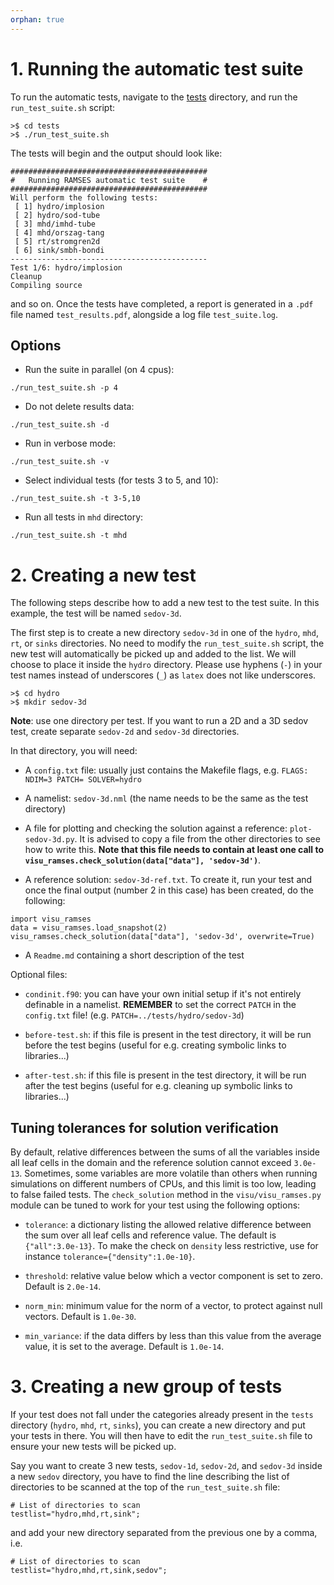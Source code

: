 ```yaml
---
orphan: true
---
```


# 1. Running the automatic test suite

To run the automatic tests, navigate to the [tests](https://bitbucket.org/rteyssie/ramses/src/master/tests/) directory, and run the `run_test_suite.sh` script:
```
>$ cd tests
>$ ./run_test_suite.sh
```
The tests will begin and the output should look like:
```
############################################
#   Running RAMSES automatic test suite    #
############################################
Will perform the following tests:
 [ 1] hydro/implosion
 [ 2] hydro/sod-tube
 [ 3] mhd/imhd-tube
 [ 4] mhd/orszag-tang
 [ 5] rt/stromgren2d
 [ 6] sink/smbh-bondi
--------------------------------------------
Test 1/6: hydro/implosion
Cleanup
Compiling source
```
and so on.
Once the tests have completed, a report is generated in a `.pdf` file named `test_results.pdf`, alongside a log file `test_suite.log`.

## Options

- Run the suite in parallel (on 4 cpus):
```
./run_test_suite.sh -p 4
```

- Do not delete results data:
```
./run_test_suite.sh -d
```

- Run in verbose mode:
```
./run_test_suite.sh -v
```

- Select individual tests (for tests 3 to 5, and 10):
```
./run_test_suite.sh -t 3-5,10
```

- Run all tests in `mhd` directory:
```
./run_test_suite.sh -t mhd
```

# 2. Creating a new test

The following steps describe how to add a new test to the test suite. In this example, the test will be named `sedov-3d`.

The first step is to create a new directory `sedov-3d` in one of the `hydro`, `mhd`, `rt`, or `sinks` directories. No need to modify the `run_test_suite.sh` script, the new test will automatically be picked up and added to the list. We will choose to place it inside the `hydro` directory. Please use hyphens (`-`) in your test names instead of underscores (`_`) as `latex` does not like underscores.

```
>$ cd hydro
>$ mkdir sedov-3d
```

**Note**: use one directory per test. If you want to run a 2D and a 3D sedov test, create separate `sedov-2d` and `sedov-3d` directories.

In that directory, you will need:

- A `config.txt` file: usually just contains the Makefile flags, e.g. `FLAGS: NDIM=3 PATCH= SOLVER=hydro`

- A namelist: `sedov-3d.nml` (the name needs to be the same as the test directory)

- A file for plotting and checking the solution against a reference: `plot-sedov-3d.py`. It is advised to copy a file from the other directories to see how to write this. **Note that this file needs to contain at least one call to `visu_ramses.check_solution(data["data"], 'sedov-3d')`**.

- A reference solution: `sedov-3d-ref.txt`. To create it, run your test and once the final output (number 2 in this case) has been created, do the following:
```
import visu_ramses
data = visu_ramses.load_snapshot(2)
visu_ramses.check_solution(data["data"], 'sedov-3d', overwrite=True)
```

- A `Readme.md` containing a short description of the test

Optional files:

- `condinit.f90`: you can have your own initial setup if it's not entirely definable in a namelist. **REMEMBER** to set the correct `PATCH` in the `config.txt` file! (e.g. `PATCH=../tests/hydro/sedov-3d`)

- `before-test.sh`: if this file is present in the test directory, it will be run before the test begins (useful for e.g. creating symbolic links to libraries...)

- `after-test.sh`: if this file is present in the test directory, it will be run after the test begins (useful for e.g. cleaning up symbolic links to libraries...)

## Tuning tolerances for solution verification

By default, relative differences between the sums of all the variables inside all leaf cells in the domain and the reference solution cannot exceed `3.0e-13`.
Sometimes, some variables are more volatile than others when running simulations on different numbers of CPUs, and this limit is too low, leading to false failed tests.
The `check_solution` method in the `visu/visu_ramses.py` module can be tuned to work for your test using the following options:

- `tolerance`: a dictionary listing the allowed relative difference between the sum over all leaf cells and reference value. The default is `{"all":3.0e-13}`. To make the check on `density` less restrictive, use for instance `tolerance={"density":1.0e-10}`.

- `threshold`: relative value below which a vector component is set to zero. Default is `2.0e-14`.

- `norm_min`: minimum value for the norm of a vector, to protect against null vectors. Default is `1.0e-30`.

- `min_variance`: if the data differs by less than this value from the average value, it is set to the average. Default is `1.0e-14`.


# 3. Creating a new group of tests

If your test does not fall under the categories already present in the `tests` directory (`hydro`, `mhd`, `rt`, `sinks`), you can create a new directory and put your tests in there. You will then have to edit the `run_test_suite.sh` file to ensure your new tests will be picked up.

Say you want to create 3 new tests, `sedov-1d`, `sedov-2d`, and `sedov-3d` inside a new `sedov` directory, you have to find the line describing the list of directories to be scanned at the top of the `run_test_suite.sh` file:

```
# List of directories to scan
testlist="hydro,mhd,rt,sink";
```
and add your new directory separated from the previous one by a comma, i.e.
```
# List of directories to scan
testlist="hydro,mhd,rt,sink,sedov";
```